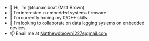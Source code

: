 - 👋 Hi, I’m @tsunamiboat (Matt Brown)
- 👀 I’m interested in embedded systems firmware.
- 🌱 I’m currently honing my C/C++ skills.
- 💞️ I’m looking to collaborate on data logging systems on embedded devices.
- 📫 Email me at Matthewdbrown1227@gmail.com

<!---
tsunamiboat/tsunamiboat is a ✨ special ✨ repository because its `README.md` (this file) appears on your GitHub profile.
You can click the Preview link to take a look at your changes.
--->
